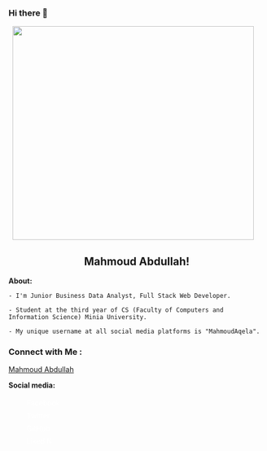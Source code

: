 ### Hi there 👋
  <img src="https://blogger.googleusercontent.com/img/a/AVvXsEj0tvhBBDpk3nsmC-nXwsARL5l0QJc4MBMouBIDgHuaLsoOZ01Wqq0UiqH_zSXYLc2UKCLTb7cZZPLyjR_ryRwX1o2lJrCOBkp6ulPybpxK6UqtxQW2oIUVZ1-xa4EUH_xDAsZCjnoDQTq7EKn8gpsF-OqIqf6iLA1DfycZTbp5-lSnXNZXhTSKdQ=s16000" width="97%" height="420px" style="margin: 0 auto; display: block;" alt="">
  
  <h2 align="center">
        Mahmoud Abdullah!
    </h2>
 <head>
      <link rel="stylesheet" href="https://cdn.jsdelivr.net/npm/bootstrap-icons@1.10.5/font/bootstrap-icons.css">
 </head>


<!-- Typing SVG by DenverCoder1 - https://github.com/DenverCoder1/readme-typing-svg -->
  <p>
        <strong>About:</strong>
    </p>
    
    - I'm Junior Business Data Analyst, Full Stack Web Developer.
    
    - Student at the third year of CS (Faculty of Computers and Information Science) Minia University.
        
    - My unique username at all social media platforms is "MahmoudAqela".


### Connect with Me :

<div class="badge-base LI-profile-badge" data-locale="en_US" data-size="medium" data-theme="light" data-type="VERTICAL" data-vanity="mahmoudaqela" data-version="v1"><a class="badge-base__link LI-simple-link" href="https://eg.linkedin.com/in/mahmoudaqela?trk=profile-badge">Mahmoud Abdullah</a></div>


<p>
        <strong>Social media:</strong>
   
   
   <ul>
            <li style="list-style: none; padding: 4px; margin-left: 8px;"><a href="https://www.facebook.com/MahmoudAqela" style="color: #fff; text-decoration: none;" target="_blank"><i class="bi bi-facebook" style="color: #1877f2;"></i> Facebook</a></li>
            <li style="list-style: none; padding: 4px; margin-left: 8px;"><a href="https://twitter.com/MahmoudAqela" style="color: #fff; text-decoration: none;" target="_blank"><i class="bi bi-twitter" style="color: #1da1f2;"></i> Twitter</a></li>
            <li style="list-style: none; padding: 4px; margin-left: 8px;"><a href="https://www.github.com/MahmoudAqela" style="color: #fff; text-decoration: none;" target="_blank"><i class="bi bi-github" style="color: #bd2c00;"></i> GitHub</a></li>
            <li style="list-style: none; padding: 4px; margin-left: 8px;"><a href="https://www.linkedin.com/in/mahmoudaqela" style="color: #fff; text-decoration: none;" target="_blank"><i class="bi bi-linkedin" style="color: #0a66c2;"></i> LikedIN</a></li>
        </ul>
    </p>
